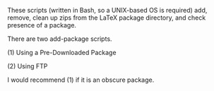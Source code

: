 These scripts (written in Bash, so a UNIX-based OS is required) add, remove, clean up zips from the LaTeX package directory, and check presence of a package.

There are two add-package scripts.

(1) Using a Pre-Downloaded Package

(2) Using FTP

I would recommend (1) if it is an obscure package.
